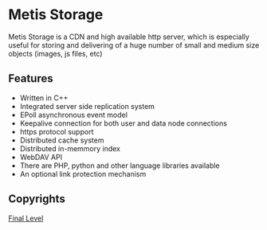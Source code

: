# Metis Storage

Metis Storage is a CDN and high available http server, which is especially useful for storing and delivering of a huge number of small and medium size objects (images, js files, etc)

## Features

* Written in C++
* Integrated server side replication system
* EPoll asynchronous event model
* Keepalive connection for both user and data node connections
* https protocol support
* Distributed cache system
* Distributed in-memmory index
* WebDAV API
* There are PHP, python and other language libraries available
* An optional link protection mechanism

## Copyrights 

[Final Level](https://final-level.com/)
